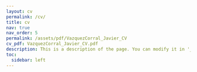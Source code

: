 ```yaml
---
layout: cv
permalink: /cv/
title: cv
nav: true
nav_order: 5
permalink: /assets/pdf/VazquezCorral_Javier_CV
cv_pdf: VazquezCorral_Javier_CV.pdf
description: This is a description of the page. You can modify it in '_pages/cv.md'. You can also change or remove the top pdf download button.
toc:
  sidebar: left
---
```


